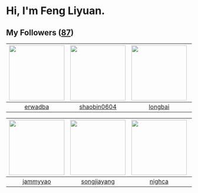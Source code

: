 # Hi, I'm Feng Liyuan.

## My Followers ([87](https://github.com/SunRunAway?tab=followers))

| <img src="https://avatars.githubusercontent.com/u/43768654?v=4" width="150" height="150" /> | <img src="https://avatars.githubusercontent.com/u/10383?v=4" width="150" height="150" /> | <img src="https://avatars.githubusercontent.com/u/1204301?v=4" width="150" height="150" /> | <img src="https://avatars.githubusercontent.com/u/3293915?v=4" width="150" height="150" /> |
| :-----------------------------------------------------------------------------------------: | :--------------------------------------------------------------------------------------: | :----------------------------------------------------------------------------------------: | :----------------------------------------------------------------------------------------: |
|                            [erwadba](https://github.com/erwadba)                            |                       [shaobin0604](https://github.com/shaobin0604)                      |                            [longbai](https://github.com/longbai)                           |                         [fancyfrees](https://github.com/fancyfrees)                        |

| <img src="https://avatars.githubusercontent.com/u/38520451?v=4" width="150" height="150" /> | <img src="https://avatars.githubusercontent.com/u/1459834?v=4" width="150" height="150" /> | <img src="https://avatars.githubusercontent.com/u/1492263?v=4" width="150" height="150" /> | <img src="https://avatars.githubusercontent.com/u/20725525?v=4" width="150" height="150" /> |
| :-----------------------------------------------------------------------------------------: | :----------------------------------------------------------------------------------------: | :----------------------------------------------------------------------------------------: | :-----------------------------------------------------------------------------------------: |
|                           [jammyyao](https://github.com/jammyyao)                           |                        [songjiayang](https://github.com/songjiayang)                       |                             [nighca](https://github.com/nighca)                            |                            [rain298](https://github.com/rain298)                            |